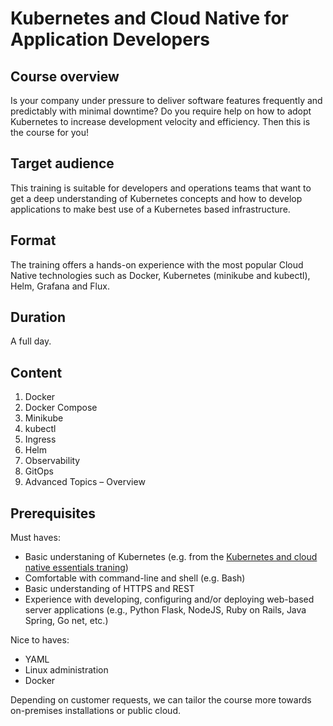 # Kubernetes and Cloud Native for Application Developers

## Course overview

Is your company under pressure to deliver software features frequently and predictably with minimal downtime?
Do you require help on how to adopt Kubernetes to increase development velocity and efficiency.
Then this is the course for you!

## Target audience

This training is suitable for developers and operations teams that want to get a deep understanding of Kubernetes concepts and how to develop applications to make best use of a Kubernetes based infrastructure.

## Format

The training offers a hands-on experience with the most popular Cloud Native technologies such as Docker, Kubernetes (minikube and kubectl), Helm, Grafana and Flux.

## Duration

A full day.

## Content

1. Docker
1. Docker Compose
1. Minikube
1. kubectl
1. Ingress
1. Helm
1. Observability
1. GitOps
1. Advanced Topics – Overview

## Prerequisites

Must haves:

* Basic understaning of Kubernetes (e.g. from the [Kubernetes and cloud native essentials traning](kubernetes-and-cloud-native-essentials.md))
* Comfortable with command-line and shell (e.g. Bash)
* Basic understanding of HTTPS and REST
* Experience with developing, configuring and/or deploying web-based server applications (e.g., Python Flask, NodeJS, Ruby on Rails, Java Spring, Go net, etc.)

Nice to haves:

* YAML
* Linux administration
* Docker

Depending on customer requests, we can tailor the course more towards on-premises installations or public cloud.
